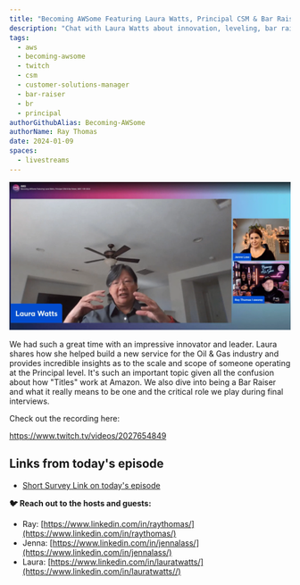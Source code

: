 ```yaml
---
title: "Becoming AWSome Featuring Laura Watts, Principal CSM & Bar Raiser"
description: "Chat with Laura Watts about innovation, leveling, bar raising and mountain biking!"
tags:
  - aws
  - becoming-awsome
  - twitch
  - csm
  - customer-solutions-manager
  - bar-raiser
  - br
  - principal
authorGithubAlias: Becoming-AWSome
authorName: Ray Thomas 
date: 2024-01-09
spaces:
  - livestreams
---
```

![Screenshot](images/laura-WebP.webp)


We had such a great time with an impressive innovator and leader. Laura shares how she helped build a new service for the Oil & Gas industry and provides incredible insights as to the scale and scope of someone operating at the Principal level. It's such an important topic given all the confusion about how "Titles" work at Amazon. We also dive into being a Bar Raiser and what it really means to  be one and the critical role we play during final interviews.


Check out the recording here:

https://www.twitch.tv/videos/2027654849

## Links from today's episode

- [Short Survey Link on today's episode](https://www.pulse.aws/survey/DF3ZR6IK)

**🐦 Reach out to the hosts and guests:**

- Ray: [https://www.linkedin.com/in/raythomas/](https://www.linkedin.com/in/raythomas/)
- Jenna: [https://www.linkedin.com/in/jennalass/](https://www.linkedin.com/in/jennalass/)
- Laura: [https://www.linkedin.com/in/lauratwatts/](https://www.linkedin.com/in/lauratwatts//)
